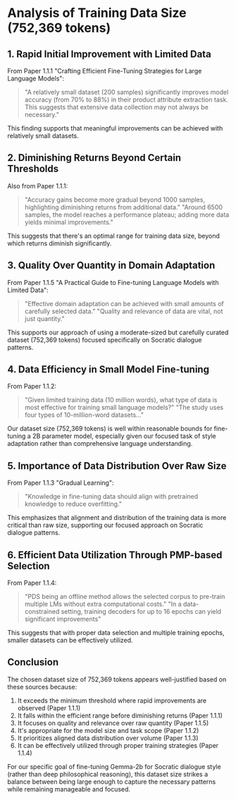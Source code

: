 # Analysis of Training Data Size (752,369 tokens)

## 1. Rapid Initial Improvement with Limited Data
From Paper 1.1.1 "Crafting Efficient Fine-Tuning Strategies for Large Language Models":

> "A relatively small dataset (200 samples) significantly improves model accuracy (from 70% to 88%) in their product attribute extraction task. This suggests that extensive data collection may not always be necessary."

This finding supports that meaningful improvements can be achieved with relatively small datasets.

## 2. Diminishing Returns Beyond Certain Thresholds
Also from Paper 1.1.1:

> "Accuracy gains become more gradual beyond 1000 samples, highlighting diminishing returns from additional data."
> "Around 6500 samples, the model reaches a performance plateau; adding more data yields minimal improvements."

This suggests that there's an optimal range for training data size, beyond which returns diminish significantly.

## 3. Quality Over Quantity in Domain Adaptation
From Paper 1.1.5 "A Practical Guide to Fine-tuning Language Models with Limited Data":

> "Effective domain adaptation can be achieved with small amounts of carefully selected data."
> "Quality and relevance of data are vital, not just quantity."

This supports our approach of using a moderate-sized but carefully curated dataset (752,369 tokens) focused specifically on Socratic dialogue patterns.

## 4. Data Efficiency in Small Model Fine-tuning
From Paper 1.1.2:

> "Given limited training data (10 million words), what type of data is most effective for training small language models?"
> "The study uses four types of 10-million-word datasets..."

Our dataset size (752,369 tokens) is well within reasonable bounds for fine-tuning a 2B parameter model, especially given our focused task of style adaptation rather than comprehensive language understanding.

## 5. Importance of Data Distribution Over Raw Size
From Paper 1.1.3 "Gradual Learning":

> "Knowledge in fine-tuning data should align with pretrained knowledge to reduce overfitting."

This emphasizes that alignment and distribution of the training data is more critical than raw size, supporting our focused approach on Socratic dialogue patterns.

## 6. Efficient Data Utilization Through PMP-based Selection
From Paper 1.1.4:

> "PDS being an offline method allows the selected corpus to pre-train multiple LMs without extra computational costs."
> "In a data-constrained setting, training decoders for up to 16 epochs can yield significant improvements"

This suggests that with proper data selection and multiple training epochs, smaller datasets can be effectively utilized.

## Conclusion
The chosen dataset size of 752,369 tokens appears well-justified based on these sources because:

1. It exceeds the minimum threshold where rapid improvements are observed (Paper 1.1.1)
2. It falls within the efficient range before diminishing returns (Paper 1.1.1)
3. It focuses on quality and relevance over raw quantity (Paper 1.1.5)
4. It's appropriate for the model size and task scope (Paper 1.1.2)
5. It prioritizes aligned data distribution over volume (Paper 1.1.3)
6. It can be effectively utilized through proper training strategies (Paper 1.1.4)

For our specific goal of fine-tuning Gemma-2b for Socratic dialogue style (rather than deep philosophical reasoning), this dataset size strikes a balance between being large enough to capture the necessary patterns while remaining manageable and focused.
